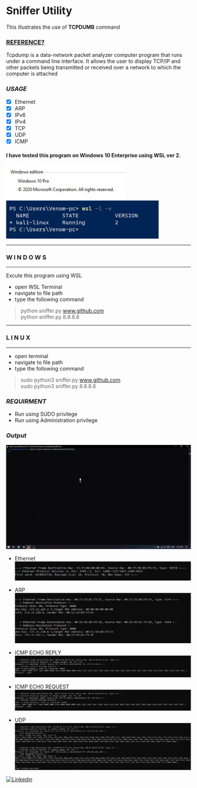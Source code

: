 # Sniffer Utility
   This illustrates the use of **TCPDUMB** command

### [REFERENCE?](https://en.wikipedia.org/wiki/Packet_analyzer)
  Tcpdump is a data-network packet analyzer computer program that runs under a command line interface. It allows the user to display TCP/IP and other packets being transmitted or received over a network to which the computer is attached
  
  
### _USAGE_
- [x] Ethernet
- [x] ARP
- [x] IPv6
- [x] IPv4
- [x] TCP
- [x] UDP
- [x] ICMP
  
#### I have tested this program on Windows 10 Enterprise using WSL ver 2.

![WinVer](./Screenshots/win.jpg) ![WinVer](./Screenshots/wsl.jpg)

-----------------------------------
###       W I N D O W S
-----------------------------------
Excute this program using WSL
- open WSL Terminal
- navigate to  file path
- type the following command
>python sniffer.py www.github.com  <br/>
>python sniffer.py 8.8.8.8  <br/>
-----------------------------------
###         L I N U X
-----------------------------------
- open terminal
- navigate to file path
- type the following command
>sudo python3 sniffer.py www.github.com  <br/>
>sudo python3 sniffer.py 8.8.8.8  <br/>

### _REQUIRMENT_
- Run using SUDO privilege
- Run using Administration privilege

### _Output_

![](/Screenshots/output.gif)


- Ethernet
    ![WinVer](./Screenshots/ethernet.jpg)

- ARP
    ![WinVer](./Screenshots/arp.jpg)

- ICMP ECHO REPLY
    ![WinVer](./Screenshots/icmpreply.jpg)
    
- ICMP ECHO REQUEST
    ![WinVer](./Screenshots/icmprequest.jpg)
    
- UDP
    ![WinVer](./Screenshots/udp.jpg)



[![Linkedin](https://img.shields.io/badge/LinkedIn-0077B5?style=for-the-badge&logo=linkedin&logoColor=white)](https://www.linkedin.com/in/jadhusan24/) 
